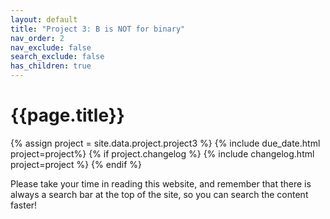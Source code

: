 ```yaml
---
layout: default
title: "Project 3: B is NOT for binary"
nav_order: 2
nav_exclude: false
search_exclude: false
has_children: true
---
```


# {{page.title}}
{% assign project = site.data.project.project3 %}
{% include due_date.html project=project%}
{% if project.changelog %}
{% include changelog.html project=project %}
{% endif %}

<p>
Please take your time in reading this website, and remember that there is always
a search bar at the top of the site, so you can search the content faster!
</p>